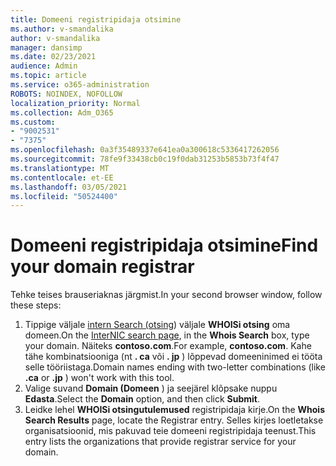 ```yaml
---
title: Domeeni registripidaja otsimine
ms.author: v-smandalika
author: v-smandalika
manager: dansimp
ms.date: 02/23/2021
audience: Admin
ms.topic: article
ms.service: o365-administration
ROBOTS: NOINDEX, NOFOLLOW
localization_priority: Normal
ms.collection: Adm_O365
ms.custom:
- "9002531"
- "7375"
ms.openlocfilehash: 0a3f35489337e641ea0a300618c5336417262056
ms.sourcegitcommit: 78fe9f33438cb0c19f0dab31253b5853b73f4f47
ms.translationtype: MT
ms.contentlocale: et-EE
ms.lasthandoff: 03/05/2021
ms.locfileid: "50524400"
---
```

# <a name="find-your-domain-registrar"></a><span data-ttu-id="1b49b-102">Domeeni registripidaja otsimine</span><span class="sxs-lookup"><span data-stu-id="1b49b-102">Find your domain registrar</span></span>

<span data-ttu-id="1b49b-103">Tehke teises brauseriaknas järgmist.</span><span class="sxs-lookup"><span data-stu-id="1b49b-103">In your second browser window, follow these steps:</span></span>

1. <span data-ttu-id="1b49b-104">Tippige väljale [intern Search (otsing](https://lookup.icann.org/)) väljale **WHOISi otsing** oma domeen.</span><span class="sxs-lookup"><span data-stu-id="1b49b-104">On the [InterNIC search page](https://lookup.icann.org/), in the **Whois Search** box, type your domain.</span></span> <span data-ttu-id="1b49b-105">Näiteks **contoso.com**.</span><span class="sxs-lookup"><span data-stu-id="1b49b-105">For example, **contoso.com**.</span></span> <span data-ttu-id="1b49b-106">Kahe tähe kombinatsiooniga (nt **. ca** või **. jp** ) lõppevad domeeninimed ei tööta selle tööriistaga.</span><span class="sxs-lookup"><span data-stu-id="1b49b-106">Domain names ending with two-letter combinations (like **.ca** or **.jp** ) won't work with this tool.</span></span>
2. <span data-ttu-id="1b49b-107">Valige suvand **Domain (Domeen** ) ja seejärel klõpsake nuppu **Edasta**.</span><span class="sxs-lookup"><span data-stu-id="1b49b-107">Select the **Domain** option, and then click **Submit**.</span></span>
3. <span data-ttu-id="1b49b-108">Leidke lehel **WHOISi otsingutulemused** registripidaja kirje.</span><span class="sxs-lookup"><span data-stu-id="1b49b-108">On the **Whois Search Results** page, locate the Registrar entry.</span></span> <span data-ttu-id="1b49b-109">Selles kirjes loetletakse organisatsioonid, mis pakuvad teie domeeni registripidaja teenust.</span><span class="sxs-lookup"><span data-stu-id="1b49b-109">This entry lists the organizations that provide registrar service for your domain.</span></span>
